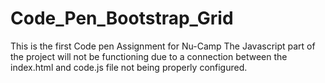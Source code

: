 # Code_Pen_Bootstrap_Grid
This is the first Code pen Assignment for Nu-Camp
The Javascript part of the project will not be functioning due to a connection between the index.html and code.js file not being properly configured.
